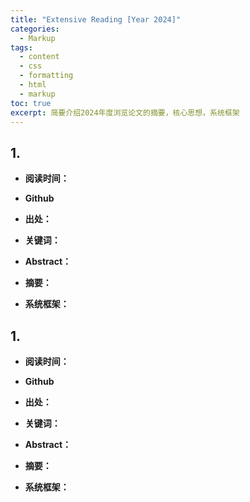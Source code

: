 ```yaml
---
title: "Extensive Reading [Year 2024]"
categories:
  - Markup
tags:
  - content
  - css
  - formatting
  - html
  - markup
toc: true
excerpt: 简要介绍2024年度浏览论文的摘要，核心思想，系统框架
---
```




 ## 1.[](https)

- **阅读时间：** 

- **Github**

- **出处：**

- **关键词：** 

- **Abstract：** 

- **摘要：**

- **系统框架：**



 ## 1.[](https)

- **阅读时间：** 

- **Github**

- **出处：**

- **关键词：** 

- **Abstract：** 

- **摘要：**

- **系统框架：**


